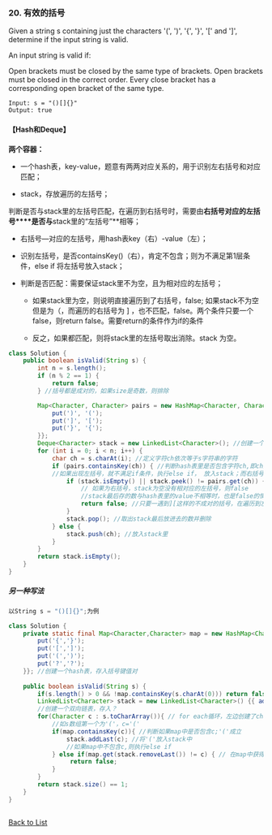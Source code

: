 ### 20. 有效的括号

Given a string s containing just the characters '(', ')', '{', '}', '[' and ']', determine if the input string is valid.

An input string is valid if:

Open brackets must be closed by the same type of brackets.
Open brackets must be closed in the correct order.
Every close bracket has a corresponding open bracket of the same type.

```
Input: s = "()[]{}"
Output: true
```

#### 【Hash和Deque】

**两个容器：**

- 一个hash表，key-value，题意有两两对应关系的，用于识别左右括号和对应匹配；

- stack，存放遍历的左括号；

判断是否与stack里的左括号匹配，在遍历到右括号时，需要由**右括号对应的左括号****是否与**stack里的“左括号”**相等；

- 右括号—对应的左括号，用hash表key（右）-value（左）；

- 识别左括号，是否containsKey()（右），肯定不包含；则为不满足第1层条件，else if 将左括号放入stack；

- 判断是否匹配：需要保证stack里不为空，且为相对应的左括号；

  - 如果stack里为空，则说明直接遍历到了右括号，false; 如果stack不为空但是为（，而遍历的右括号为 ] ，也不匹配，false。两个条件只要一个false，则return false。需要return的条件作为if的条件

  - 反之，如果都匹配，则将stack里的左括号取出消除。stack 为空。

```java
class Solution {
    public boolean isValid(String s) {
        int n = s.length();
        if (n % 2 == 1) {
            return false;
        } //括号都是成对的，如果size是奇数，则排除

        Map<Character, Character> pairs = new HashMap<Character, Character>() {{
            put(')', '(');
            put(']', '[');
            put('}', '{');
        }};
        Deque<Character> stack = new LinkedList<Character>(); //创建一个双端队列
        for (int i = 0; i < n; i++) {
            char ch = s.charAt(i); //定义字符ch依次等于s字符串的字符
            if (pairs.containsKey(ch)) { //判断hash表里是否包含字符ch,即ch是否等于key= ),],} 结果为true/false
            //如果出现左括号，就不满足if条件，执行else if， 放入stack；而右括号需要满足stack里有数并且是对应的数时，才能匹配，消除。
                if (stack.isEmpty() || stack.peek() != pairs.get(ch)) { 
                    // 如果为右括号，stack为空没有相对应的左括号，则false
                    //stack最后存的数与hash表里的value不相等时，也是false的情况
                    return false; //只要一遇到][这样的不成对的括号，在遍历到左边括号时就会终止循环，因为pair里包含了key=右括号，且stack为空，且满足此条if条件
                }
                stack.pop(); //取出stack最后放进去的数并删除
            } else {
                stack.push(ch); //放入stack里
            }
        }
        return stack.isEmpty();
    }
}

```



##### 另一种写法

```java
以String s = "()[]{}";为例

class Solution {
    private static final Map<Character,Character> map = new HashMap<Character,Character>(){{ 
        put('{','}'); 
        put('[',']'); 
        put('(',')'); 
        put('?','?');
    }}; //创建一个hash表，存入括号键值对
    
    public boolean isValid(String s) {
        if(s.length() > 0 && !map.containsKey(s.charAt(0))) return false;//判断如果字符串s里没有hash表里的括号，则返回false
        LinkedList<Character> stack = new LinkedList<Character>() {{ add('?'); }}; 
        //创建一个双向链表，存入？
        for(Character c : s.toCharArray()){ // for each循环，左边创建了character C 这个变量，s.toCharArray()是将s这个字符串转换成数组，for循环里遍历这个数组；将数组的元素依次赋值给c
            //如s数组第一个为'('，c='('
            if(map.containsKey(c)){ //判断如果map中是否包含c;'('成立
                stack.addLast(c); //将'('放入stack中
                //如果map中不包含c,则执行else if
            } else if(map.get(stack.removeLast()) != c) { // 在map中获得
                 return false;
            }
        }
        return stack.size() == 1;
    }
}



```



[Back to List](https://github.com/xiaoshuzhao/leetcode-notes-java/blob/main/%E6%95%B0%E6%8D%AE%E7%BB%93%E6%9E%84/%E6%A0%88%E4%B8%8E%E9%98%9F%E5%88%97/Stack%20%26%20Queue%20List.md)
